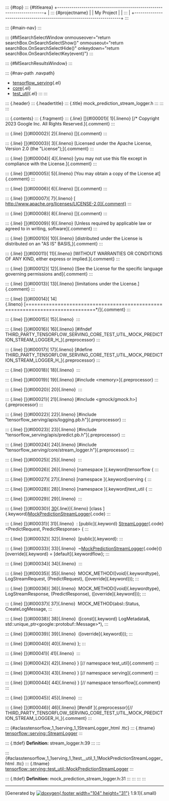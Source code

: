 ::: {#top}
::: {#titlearea}
+-----------------------------------------------------------------------+
| ::: {#projectname}                                                    |
| My Project                                                            |
| :::                                                                   |
+-----------------------------------------------------------------------+
:::

::: {#main-nav}
:::

::: {#MSearchSelectWindow onmouseover="return searchBox.OnSearchSelectShow()" onmouseout="return searchBox.OnSearchSelectHide()" onkeydown="return searchBox.OnSearchSelectKey(event)"}
:::

::: {#MSearchResultsWindow}
:::

::: {#nav-path .navpath}
-   [tensorflow\_serving](dir_bbc8937306723ff096d79d77f4a73363.html){.el}
-   [core](dir_517df0ab1daf8f221f60ae5135602a49.html){.el}
-   [test\_util](dir_306b000a767a3d8d2b2841959aa6b5f0.html){.el}
:::
:::

::: {.header}
::: {.headertitle}
::: {.title}
mock\_prediction\_stream\_logger.h
:::
:::
:::

::: {.contents}
::: {.fragment}
::: {.line}
[]{#l00001}[ 1]{.lineno} [/\* Copyright 2023 Google Inc. All Rights
Reserved.]{.comment}
:::

::: {.line}
[]{#l00002}[ 2]{.lineno} []{.comment}
:::

::: {.line}
[]{#l00003}[ 3]{.lineno} [Licensed under the Apache License, Version 2.0
(the \"License\");]{.comment}
:::

::: {.line}
[]{#l00004}[ 4]{.lineno} [you may not use this file except in compliance
with the License.]{.comment}
:::

::: {.line}
[]{#l00005}[ 5]{.lineno} [You may obtain a copy of the License
at]{.comment}
:::

::: {.line}
[]{#l00006}[ 6]{.lineno} []{.comment}
:::

::: {.line}
[]{#l00007}[ 7]{.lineno} [
http://www.apache.org/licenses/LICENSE-2.0]{.comment}
:::

::: {.line}
[]{#l00008}[ 8]{.lineno} []{.comment}
:::

::: {.line}
[]{#l00009}[ 9]{.lineno} [Unless required by applicable law or agreed to
in writing, software]{.comment}
:::

::: {.line}
[]{#l00010}[ 10]{.lineno} [distributed under the License is distributed
on an \"AS IS\" BASIS,]{.comment}
:::

::: {.line}
[]{#l00011}[ 11]{.lineno} [WITHOUT WARRANTIES OR CONDITIONS OF ANY KIND,
either express or implied.]{.comment}
:::

::: {.line}
[]{#l00012}[ 12]{.lineno} [See the License for the specific language
governing permissions and]{.comment}
:::

::: {.line}
[]{#l00013}[ 13]{.lineno} [limitations under the License.]{.comment}
:::

::: {.line}
[]{#l00014}[
14]{.lineno} [==============================================================================\*/]{.comment}
:::

::: {.line}
[]{#l00015}[ 15]{.lineno} 
:::

::: {.line}
[]{#l00016}[ 16]{.lineno} [\#ifndef
THIRD\_PARTY\_TENSORFLOW\_SERVING\_CORE\_TEST\_UTIL\_MOCK\_PREDICTION\_STREAM\_LOGGER\_H\_]{.preprocessor}
:::

::: {.line}
[]{#l00017}[ 17]{.lineno} [\#define
THIRD\_PARTY\_TENSORFLOW\_SERVING\_CORE\_TEST\_UTIL\_MOCK\_PREDICTION\_STREAM\_LOGGER\_H\_]{.preprocessor}
:::

::: {.line}
[]{#l00018}[ 18]{.lineno} 
:::

::: {.line}
[]{#l00019}[ 19]{.lineno} [\#include \<memory\>]{.preprocessor}
:::

::: {.line}
[]{#l00020}[ 20]{.lineno} 
:::

::: {.line}
[]{#l00021}[ 21]{.lineno} [\#include \<gmock/gmock.h\>]{.preprocessor}
:::

::: {.line}
[]{#l00022}[ 22]{.lineno} [\#include
\"tensorflow\_serving/apis/logging.pb.h\"]{.preprocessor}
:::

::: {.line}
[]{#l00023}[ 23]{.lineno} [\#include
\"tensorflow\_serving/apis/predict.pb.h\"]{.preprocessor}
:::

::: {.line}
[]{#l00024}[ 24]{.lineno} [\#include
\"tensorflow\_serving/core/stream\_logger.h\"]{.preprocessor}
:::

::: {.line}
[]{#l00025}[ 25]{.lineno} 
:::

::: {.line}
[]{#l00026}[ 26]{.lineno} [namespace ]{.keyword}tensorflow {
:::

::: {.line}
[]{#l00027}[ 27]{.lineno} [namespace ]{.keyword}serving {
:::

::: {.line}
[]{#l00028}[ 28]{.lineno} [namespace ]{.keyword}test\_util {
:::

::: {.line}
[]{#l00029}[ 29]{.lineno} 
:::

::: {.line}
[]{#l00030}[
[30](classtensorflow_1_1serving_1_1test__util_1_1MockPredictionStreamLogger.html){.line}]{.lineno} [class
]{.keyword}[MockPredictionStreamLogger](classtensorflow_1_1serving_1_1test__util_1_1MockPredictionStreamLogger.html){.code}
:::

::: {.line}
[]{#l00031}[ 31]{.lineno}  : [public]{.keyword}
[StreamLogger](classtensorflow_1_1serving_1_1StreamLogger.html){.code}\<PredictRequest,
PredictResponse\> {
:::

::: {.line}
[]{#l00032}[ 32]{.lineno}  [public]{.keyword}:
:::

::: {.line}
[]{#l00033}[ 33]{.lineno} 
\~[MockPredictionStreamLogger](classtensorflow_1_1serving_1_1test__util_1_1MockPredictionStreamLogger.html){.code}()
[override]{.keyword} = [default]{.keywordflow};
:::

::: {.line}
[]{#l00034}[ 34]{.lineno} 
:::

::: {.line}
[]{#l00035}[ 35]{.lineno}  MOCK\_METHOD([void]{.keywordtype},
LogStreamRequest, (PredictRequest), ([override]{.keyword}));
:::

::: {.line}
[]{#l00036}[ 36]{.lineno}  MOCK\_METHOD([void]{.keywordtype},
LogStreamResponse, (PredictResponse), ([override]{.keyword}));
:::

::: {.line}
[]{#l00037}[ 37]{.lineno}  MOCK\_METHOD(absl::Status, CreateLogMessage,
:::

::: {.line}
[]{#l00038}[ 38]{.lineno}  ([const]{.keyword} LogMetadata&,
std::unique\_ptr\<google::protobuf::Message\>\*),
:::

::: {.line}
[]{#l00039}[ 39]{.lineno}  ([override]{.keyword}));
:::

::: {.line}
[]{#l00040}[ 40]{.lineno} };
:::

::: {.line}
[]{#l00041}[ 41]{.lineno} 
:::

::: {.line}
[]{#l00042}[ 42]{.lineno} } [// namespace test\_util]{.comment}
:::

::: {.line}
[]{#l00043}[ 43]{.lineno} } [// namespace serving]{.comment}
:::

::: {.line}
[]{#l00044}[ 44]{.lineno} } [// namespace tensorflow]{.comment}
:::

::: {.line}
[]{#l00045}[ 45]{.lineno} 
:::

::: {.line}
[]{#l00046}[ 46]{.lineno} [\#endif ]{.preprocessor}[//
THIRD\_PARTY\_TENSORFLOW\_SERVING\_CORE\_TEST\_UTIL\_MOCK\_PREDICTION\_STREAM\_LOGGER\_H\_]{.comment}
:::

::: {#aclasstensorflow_1_1serving_1_1StreamLogger_html .ttc}
::: {.ttname}
[tensorflow::serving::StreamLogger](classtensorflow_1_1serving_1_1StreamLogger.html)
:::

::: {.ttdef}
**Definition:** stream\_logger.h:39
:::
:::

::: {#aclasstensorflow_1_1serving_1_1test__util_1_1MockPredictionStreamLogger_html .ttc}
::: {.ttname}
[tensorflow::serving::test\_util::MockPredictionStreamLogger](classtensorflow_1_1serving_1_1test__util_1_1MockPredictionStreamLogger.html)
:::

::: {.ttdef}
**Definition:** mock\_prediction\_stream\_logger.h:31
:::
:::
:::
:::

------------------------------------------------------------------------

[Generated by [![doxygen](doxygen.svg){.footer width="104"
height="31"}](https://www.doxygen.org/index.html) 1.9.1]{.small}
